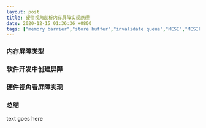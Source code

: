 ```yaml
---
layout: post  
title: 硬件视角剖析内存屏障实现原理  
date: 2020-12-15 01:36:36 +0800
tags: ["memory barrier","store buffer","invalidate queue","MESI","MESIF"]
---
```


### 内存屏障类型

### 软件开发中创建屏障

### 硬件视角看屏障实现

### 总结

text goes here
